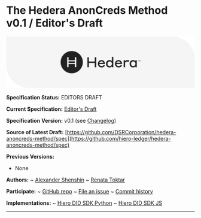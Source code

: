 The Hedera AnonCreds Method<br>v0.1 / Editor's Draft
==================

![Hedera Logo](https://github.com/DSRCorporation/hedera-anoncreds-method/blob/main/hedera-logo-wide.jpg)

**Specification Status:** EDITORS DRAFT

**Current Specification:** [Editor's Draft](./)

**Specification Version:** v0.1 (see [Changelog](#hedera-anoncreds-method-version-changelog))

**Source of Latest Draft:**
  [https://github.com/DSRCorporation/hedera-anoncreds-method/spec](https://github.com/hiero-ledger/hedera-anoncreds-method/spec)

**Previous Versions:**
- None

**Authors:**
~ [Alexander Shenshin](https://github.com/AlexanderShenshin)
~ [Renata Toktar](https://github.com/Toktar)

**Participate:**
~ [GitHub repo](https://github.com/hiero-ledger/hedera-anoncreds-method)
~ [File an issue](https://github.com/hiero-ledger/hedera-anoncreds-method/issues)
~ [Commit history](https://github.com/hiero-ledger/hedera-anoncreds-method/commits/main)

**Implementations:**
~ [Hiero DID SDK Python]
~ [Hiero DID SDK JS]

[Hiero DID SDK Python]: https://github.com/hiero-ledger/hiero-did-sdk-python
[Hiero DID SDK JS]: https://github.com/hiero-ledger/hiero-did-sdk-js

------------------------------------
